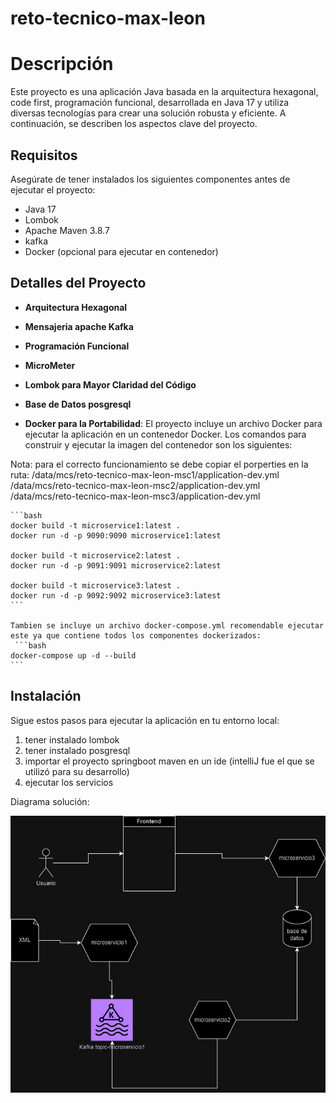 # reto-tecnico-max-leon
# Descripción

Este proyecto es una aplicación Java basada en la arquitectura hexagonal, code first, programación funcional, desarrollada en Java 17 y utiliza diversas tecnologías para crear una solución robusta y eficiente. A continuación, se describen los aspectos clave del proyecto.

## Requisitos

Asegúrate de tener instalados los siguientes componentes antes de ejecutar el proyecto:

- Java 17
- Lombok
- Apache Maven 3.8.7
- kafka
- Docker (opcional para ejecutar en contenedor)

## Detalles del Proyecto

- **Arquitectura Hexagonal**

- **Mensajeria apache Kafka**

- **Programación Funcional**

- **MicroMeter**

- **Lombok para Mayor Claridad del Código**

- **Base de Datos posgresql**

- **Docker para la Portabilidad**: El proyecto incluye un archivo Docker para ejecutar la aplicación en un contenedor Docker. Los comandos para construir y ejecutar la imagen del contenedor son los siguientes:

Nota: para el correcto funcionamiento se debe copiar el porperties en la ruta: 
/data/mcs/reto-tecnico-max-leon-msc1/application-dev.yml
/data/mcs/reto-tecnico-max-leon-msc2/application-dev.yml
/data/mcs/reto-tecnico-max-leon-msc3/application-dev.yml

    ```bash
	docker build -t microservice1:latest .
	docker run -d -p 9090:9090 microservice1:latest
	
	docker build -t microservice2:latest .
	docker run -d -p 9091:9091 microservice2:latest
	
	docker build -t microservice3:latest .
	docker run -d -p 9092:9092 microservice3:latest
    ```
	
	Tambien se incluye un archivo docker-compose.yml recomendable ejecutar este ya que contiene todos los componentes dockerizados:
	 ```bash
    docker-compose up -d --build
    ```

## Instalación

Sigue estos pasos para ejecutar la aplicación en tu entorno local:
1. tener instalado lombok
2. tener instalado posgresql
3. importar el proyecto springboot maven en un ide (intelliJ fue el que se utilizó para su desarrollo)
4. ejecutar los servicios

Diagrama solución:


![Image text](Diagrama%20solucion.jpg)
